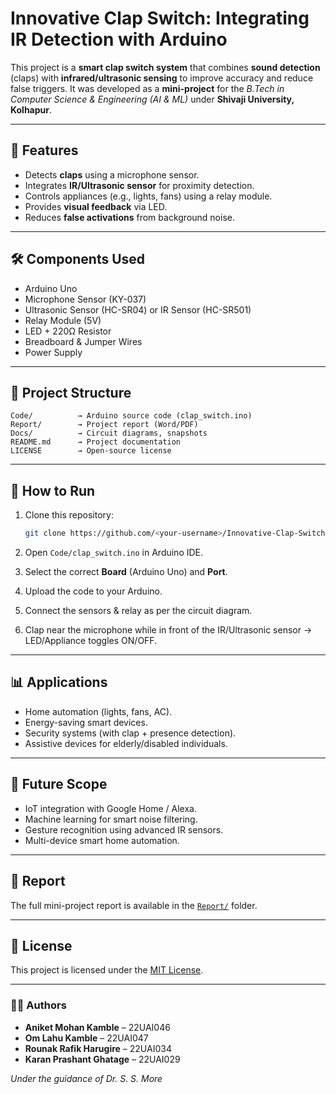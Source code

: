 # Innovative Clap Switch: Integrating IR Detection with Arduino

This project is a **smart clap switch system** that combines **sound detection** (claps) with **infrared/ultrasonic sensing** to improve accuracy and reduce false triggers.
It was developed as a **mini-project** for the *B.Tech in Computer Science & Engineering (AI & ML)* under **Shivaji University, Kolhapur**.

---

## 📌 Features

* Detects **claps** using a microphone sensor.
* Integrates **IR/Ultrasonic sensor** for proximity detection.
* Controls appliances (e.g., lights, fans) using a relay module.
* Provides **visual feedback** via LED.
* Reduces **false activations** from background noise.

---

## 🛠️ Components Used

* Arduino Uno
* Microphone Sensor (KY-037)
* Ultrasonic Sensor (HC-SR04) or IR Sensor (HC-SR501)
* Relay Module (5V)
* LED + 220Ω Resistor
* Breadboard & Jumper Wires
* Power Supply

---

## 📂 Project Structure

```
Code/          → Arduino source code (clap_switch.ino)
Report/        → Project report (Word/PDF)
Docs/          → Circuit diagrams, snapshots
README.md      → Project documentation
LICENSE        → Open-source license
```

---

## 🚀 How to Run

1. Clone this repository:

   ```bash
   git clone https://github.com/<your-username>/Innovative-Clap-Switch-Arduino.git
   ```
2. Open `Code/clap_switch.ino` in Arduino IDE.
3. Select the correct **Board** (Arduino Uno) and **Port**.
4. Upload the code to your Arduino.
5. Connect the sensors & relay as per the circuit diagram.
6. Clap near the microphone while in front of the IR/Ultrasonic sensor → LED/Appliance toggles ON/OFF.

---

## 📊 Applications

* Home automation (lights, fans, AC).
* Energy-saving smart devices.
* Security systems (with clap + presence detection).
* Assistive devices for elderly/disabled individuals.

---

## 🔮 Future Scope

* IoT integration with Google Home / Alexa.
* Machine learning for smart noise filtering.
* Gesture recognition using advanced IR sensors.
* Multi-device smart home automation.

---

## 📑 Report

The full mini-project report is available in the [`Report/`](./Report) folder.

---

## 📝 License

This project is licensed under the [MIT License](LICENSE).

---

### 👨‍💻 Authors

* **Aniket Mohan Kamble** – 22UAI046
* **Om Lahu Kamble** – 22UAI047
* **Rounak Rafik Harugire** – 22UAI034
* **Karan Prashant Ghatage** – 22UAI029

*Under the guidance of Dr. S. S. More*
